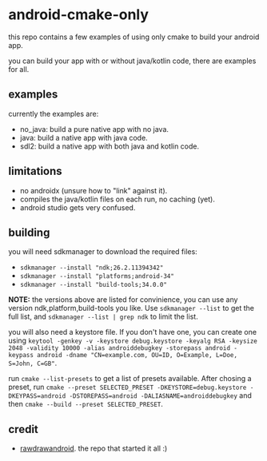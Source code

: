 # android-cmake-only

this repo contains a few examples of using only cmake to build your android app.

you can build your app with or without java/kotlin code, there are examples for all.

## examples

currently the examples are:

- no_java: build a pure native app with no java.
- java: build a native app with java code.
- sdl2: build a native app with both java and kotlin code.

## limitations

- no androidx (unsure how to "link" against it).
- compiles the java/kotlin files on each run, no caching (yet).
- android studio gets very confused.

## building

you will need sdkmanager to download the required files:

- `sdkmanager --install "ndk;26.2.11394342"`
- `sdkmanager --install "platforms;android-34"`
- `sdkmanager --install "build-tools;34.0.0"`

__NOTE:__ the versions above are listed for convinience, you can use any version ndk,platform,build-tools you like. Use `sdkmanager --list` to get the full list, and `sdkmanager --list | grep ndk` to limit the list.

you will also need a keystore file. If you don't have one, you can create one using `keytool -genkey -v -keystore debug.keystore -keyalg RSA -keysize 2048 -validity 10000 -alias androiddebugkey -storepass android -keypass android -dname "CN=example.com, OU=ID, O=Example, L=Doe, S=John, C=GB"`.

run `cmake --list-presets` to get a list of presets available. After chosing a preset, run `cmake --preset SELECTED_PRESET -DKEYSTORE=debug.keystore -DKEYPASS=android -DSTOREPASS=android -DALIASNAME=androiddebugkey` and then `cmake --build --preset SELECTED_PRESET`.

## credit

- [rawdrawandroid](https://github.com/cnlohr/rawdrawandroid). the repo that started it all :)
